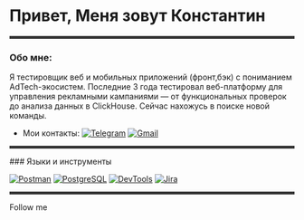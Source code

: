 # Привет, Меня зовут Константин
<hr style="height:5px;border:none;color:#333;background-color:#333;">

### Обо мне:
Я тестировщик веб и мобильных приложений (фронт,бэк) с пониманием AdTech-экосистем. Последние 3 года тестировал веб-платформу для управления рекламными кампаниями — от функциональных проверок до анализа данных в ClickHouse. Сейчас нахожусь в поиске новой команды.
* Мои контакты: [![Telegram](https://img.shields.io/badge/Telegram-2CA5E0?style=flat-square&logo=telegram&logoColor=white)](https://t.me/avdoshkink) [![Gmail](https://img.shields.io/badge/Gmail-D14836?style=flat-square&logo=gmail&logoColor=white)](mailto:kavdoshkin@gmail.com)
<hr style="height:5px;border:none;color:#333;background-color:#333;">
### Языки и инструменты

[![Postman](https://img.shields.io/badge/Postman-FF6C37?style=flat-square&logo=postman)](https://www.postman.com/)
[![PostgreSQL](https://img.shields.io/badge/PostgreSQL-4169E1?style=flat-square&logo=postgresql)](https://www.postgresql.org/)
[![DevTools](https://img.shields.io/badge/DevTools-4285F4?style=flat-square&logo=googlechrome&logoColor=white)](https://developer.chrome.com/docs/devtools/)
[![Jira](https://img.shields.io/badge/Jira-0052CC?style=flat-square&logo=jira)](https://www.atlassian.com/software/jira)
<hr style="height:5px;border:none;color:#333;background-color:#333;">
Follow me
